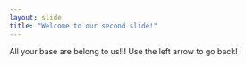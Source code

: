 ```yaml
---
layout: slide
title: "Welcome to our second slide!"
---
```

All your base are belong to us!!!
Use the left arrow to go back!
